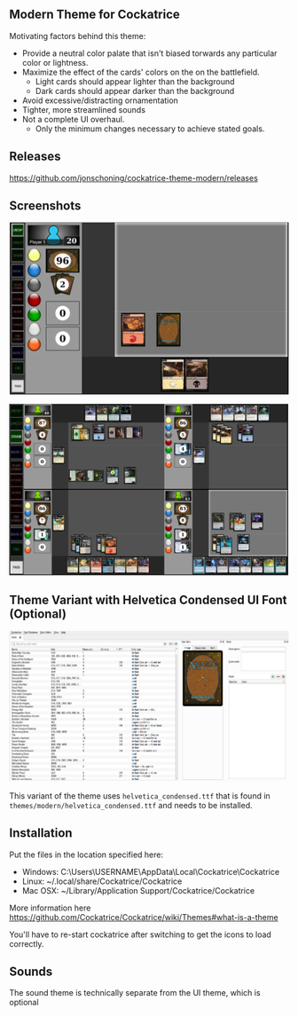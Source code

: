 ## Modern Theme for Cockatrice

Motivating factors behind this theme:
 - Provide a neutral color palate that isn't biased torwards any particular color or lightness. 
 - Maximize the effect of the cards' colors on the on the battlefield.  
   - Light cards should appear lighter than the background
   - Dark cards should appear darker than the background
 - Avoid excessive/distracting ornamentation
 - Tighter, more streamlined sounds
 - Not a complete UI overhaul. 
   - Only the minimum changes necessary to achieve stated goals.

## Releases

https://github.com/jonschoning/cockatrice-theme-modern/releases

## Screenshots 

![png](screenshots/1player.png)

![png](screenshots/4player.png)

## Theme Variant with Helvetica Condensed UI Font (Optional)

![png](screenshots/deck-editor.png)

This variant of the theme uses `helvetica_condensed.ttf` that is found in `themes/modern/helvetica_condensed.ttf` and needs to be installed.

## Installation

Put the files in the location specified here:

  - Windows: C:\Users\USERNAME\AppData\Local\Cockatrice\Cockatrice
  - Linux: ~/.local/share/Cockatrice/Cockatrice
  - Mac OSX: ~/Library/Application Support/Cockatrice/Cockatrice

More information here https://github.com/Cockatrice/Cockatrice/wiki/Themes#what-is-a-theme

You'll have to re-start cockatrice after switching to get the icons to load correctly.

## Sounds

The sound theme is technically separate from the UI theme, which is optional
